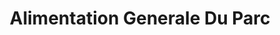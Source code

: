 ---
title: "Alimentation Generale Du Parc"
url: /brou-sur-chantereine/alimentation-generale-du-parc/
shop: commodité
---